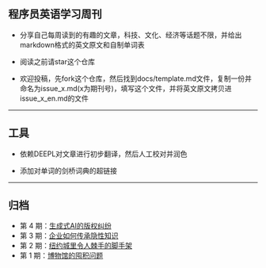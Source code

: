 ## 程序员英语学习周刊

- 分享自己每周读到的有趣的文章，科技、文化、经济等话题不限，并给出markdown格式的英文原文和自制单词表

- 阅读之前请star这个仓库

- 欢迎投稿，先fork这个仓库，然后找到docs/template.md文件，复制一份并命名为issue_x.md(x为期刊号)，填写这个文件，并将英文原文拷贝进issue_x_en.md的文件

------



## 工具

- 依赖DEEPL对文章进行初步翻译，然后人工校对并润色

- 添加对单词的剑桥词典的超链接

------



## 归档

- 第 4 期：<a href="docs/issue_4.md">生成式AI的版权纠纷</a>
- 第 3 期：<a href="docs/issue_3.md">企业如何传承隐性知识</a>
- 第 2 期：<a href="docs/issue_2.md">纽约城里令人棘手的脚手架</a>
- 第 1 期：<a href="docs/issue_1.md">博物馆的囤积问题</a>
